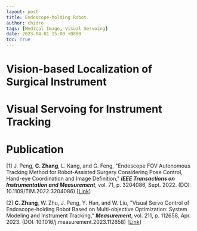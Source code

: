 ```yaml
---
layout: post
title: Endoscope-holding Robot
author: chidro
tags: [Medical Image, Visual Servoing]
date: 2023-04-01 15:00 +0800
toc: True
---
```


# Vision-based Localization of Surgical Instrument

# Visual Servoing for Instrument Tracking

# Publication
\[1\] J. Peng, **C. Zhang**, L. Kang, and G. Feng, "Endoscope FOV Autonomous Tracking Method for Robot-Assisted Surgery Considering Pose Control, Hand-eye Coordination and Image Definition," ***IEEE Transactions on Instrumentation and Measurement***, vol. 71, p. 3204086, Sept. 2022. (DOI: 10.1109/TIM.2022.3204086) \[[Link](https://ieeexplore.ieee.org/document/9875323/)\]  

\[2\] **C. Zhang**, W. Zhu, J. Peng, Y. Han, and W. Liu, "Visual Servo Control of Endoscope-holding Robot Based on Multi-objective Optimization: System Modeling and Instrument Tracking," ***Measurement***, vol. 211, p. 112658, Apr. 2023. (DOI: 10.1016/j.measurement.2023.112658) \[[Link](https://www.sciencedirect.com/science/article/pii/S0263224123002221)\]  
